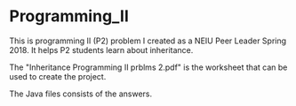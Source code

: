 # Programming_II

This is programming II (P2) problem I created as a NEIU Peer Leader Spring 2018. It helps P2 students learn about inheritance.

The "Inheritance Programming II prblms 2.pdf" is the worksheet that can be used to create the project. 

The Java files consists of the answers. 
